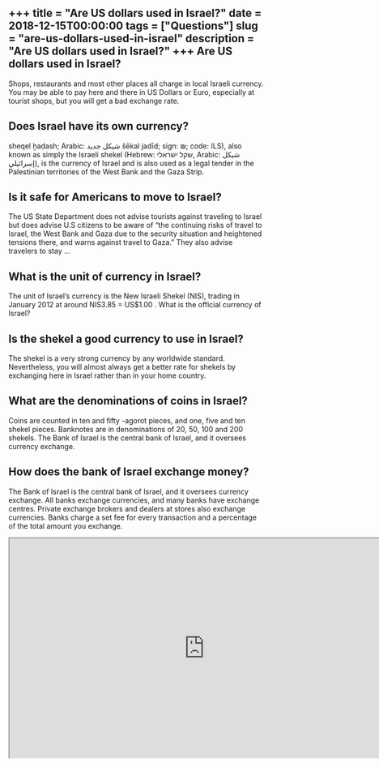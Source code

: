 +++
title = "Are US dollars used in Israel?"
date = 2018-12-15T00:00:00
tags = ["Questions"]
slug = "are-us-dollars-used-in-israel"
description = "Are US dollars used in Israel?"
+++
Are US dollars used in Israel?
------------------------------

Shops, restaurants and most other places all charge in local Israeli currency. You ‎may be able to pay here and there in US Dollars or Euro, especially at tourist shops, but you will get a bad ‎exchange rate.

Does Israel have its own currency?
----------------------------------

sheqel ẖadash; Arabic: شيكل جديد‎ šēkal jadīd; sign: ₪; code: ILS), also known as simply the Israeli shekel (Hebrew: שקל ישראלי‎, Arabic: شيكل إسرائيلي‎), is the currency of Israel and is also used as a legal tender in the Palestinian territories of the West Bank and the Gaza Strip.

Is it safe for Americans to move to Israel?
-------------------------------------------

The US State Department does not advise tourists against traveling to Israel but does advise U.S citizens to be aware of “the continuing risks of travel to Israel, the West Bank and Gaza due to the security situation and heightened tensions there, and warns against travel to Gaza.” They also advise travelers to stay …

What is the unit of currency in Israel?
---------------------------------------

The unit of Israel’s currency is the New Israeli Shekel (NIS), trading in January 2012 at around NIS3.85 = US$1.00 . What is the official currency of Israel?

Is the shekel a good currency to use in Israel?
-----------------------------------------------

The shekel is a very strong currency by any worldwide standard. Nevertheless, you will almost always get a better rate for shekels by exchanging here in Israel rather than in your home country.

What are the denominations of coins in Israel?
----------------------------------------------

Coins are counted in ten and fifty -agorot pieces, and one, five and ten shekel pieces. Banknotes are in denominations of 20, 50, 100 and 200 shekels. The Bank of Israel is the central bank of Israel, and it oversees currency exchange.

How does the bank of Israel exchange money?
-------------------------------------------

The Bank of Israel is the central bank of Israel, and it oversees currency exchange. All banks exchange currencies, and many banks have exchange centres. Private exchange brokers and dealers at stores also exchange currencies. Banks charge a set fee for every transaction and a percentage of the total amount you exchange.

<iframe allow="accelerometer; autoplay; clipboard-write; encrypted-media; gyroscope; picture-in-picture" allowfullscreen="" class="__youtube_prefs__  epyt-is-override  no-lazyload" data-no-lazy="1" data-origheight="433" data-origwidth="770" data-skipgform_ajax_framebjll="" height="433" id="_ytid_26452" loading="lazy" src="https://www.youtube.com/embed/Eg0GQBUajVc?enablejsapi=1&autoplay=0&cc_load_policy=0&cc_lang_pref=&iv_load_policy=1&loop=0&modestbranding=0&rel=1&fs=1&playsinline=0&autohide=2&theme=dark&color=red&controls=1&" title="YouTube player" width="770"></iframe>